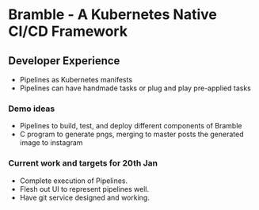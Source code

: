 # Bramble - A Kubernetes Native CI/CD Framework

## Developer Experience
- Pipelines as Kubernetes manifests
- Pipelines can have handmade tasks or plug and play pre-applied tasks

### Demo ideas
- Pipelines to build, test, and deploy different components of Bramble
- C program to generate pngs, merging to master posts the generated image to instagram

### Current work and targets for 20th Jan
- Complete execution of Pipelines.
- Flesh out UI to represent pipelines well.
- Have git service designed and working.
